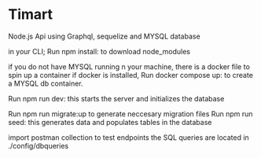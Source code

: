# Timart
Node.js Api using Graphql, sequelize and MYSQL database

in your CLI; 
Run npm install: 
to download node_modules

if you do not have MYSQL running n your machine, there is a docker file to spin up a container
if docker is installed, 
Run docker compose up:
to create a MYSQL db container.

Run npm run dev: 
this starts the server and initializes the database

Run npm run migrate:up to generate neccesary migration files
Run npm run seed:
this generates data and populates tables in the database

import postman collection
to test endpoints the SQL queries are located in ./config/dbqueries
